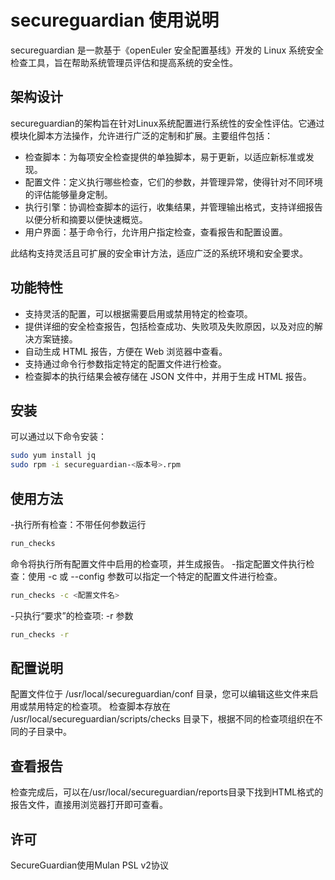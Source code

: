 # secureguardian 使用说明

  secureguardian 是一款基于《openEuler 安全配置基线》开发的 Linux 系统安全检查工具，旨在帮助系统管理员评估和提高系统的安全性。

## 架构设计

  secureguardian的架构旨在针对Linux系统配置进行系统性的安全性评估。它通过模块化脚本方法操作，允许进行广泛的定制和扩展。主要组件包括：

- 检查脚本：为每项安全检查提供的单独脚本，易于更新，以适应新标准或发现。
- 配置文件：定义执行哪些检查，它们的参数，并管理异常，使得针对不同环境的评估能够量身定制。
- 执行引擎：协调检查脚本的运行，收集结果，并管理输出格式，支持详细报告以便分析和摘要以便快速概览。
- 用户界面：基于命令行，允许用户指定检查，查看报告和配置设置。

此结构支持灵活且可扩展的安全审计方法，适应广泛的系统环境和安全要求。

## 功能特性

- 支持灵活的配置，可以根据需要启用或禁用特定的检查项。
- 提供详细的安全检查报告，包括检查成功、失败项及失败原因，以及对应的解决方案链接。
- 自动生成 HTML 报告，方便在 Web 浏览器中查看。
- 支持通过命令行参数指定特定的配置文件进行检查。
- 检查脚本的执行结果会被存储在 JSON 文件中，并用于生成 HTML 报告。

## 安装

可以通过以下命令安装：

```sh
sudo yum install jq
sudo rpm -i secureguardian-<版本号>.rpm

```
## 使用方法

-执行所有检查：不带任何参数运行 
```sh
run_checks 
```
命令将执行所有配置文件中启用的检查项，并生成报告。
-指定配置文件执行检查：使用 -c 或 --config 参数可以指定一个特定的配置文件进行检查。

```sh
run_checks -c <配置文件名>
```
-只执行“要求”的检查项: -r 参数

```sh
run_checks -r
```

## 配置说明

   配置文件位于 /usr/local/secureguardian/conf 目录，您可以编辑这些文件来启用或禁用特定的检查项。
   检查脚本存放在 /usr/local/secureguardian/scripts/checks 目录下，根据不同的检查项组织在不同的子目录中。

## 查看报告

   检查完成后，可以在/usr/local/secureguardian/reports目录下找到HTML格式的报告文件，直接用浏览器打开即可查看。

## 许可
   SecureGuardian使用Mulan PSL v2协议


